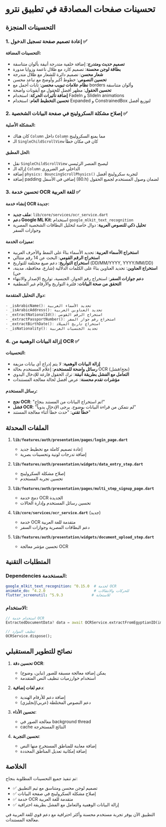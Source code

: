 # تحسينات صفحات المصادقة في تطبيق نترو

## التحسينات المنجزة

### 1. إعادة تصميم صفحة تسجيل الدخول ✅

#### التحسينات المضافة:
- **تصميم حديث ومتدرج**: إضافة خلفية متدرجة أنيقة بألوان متناسقة
- **بطاقة لوجن محسنة**: تصميم كارد مع ظلال ناعمة وزوايا مدورة
- **شعار محسن**: تصميم دائرة للشعار مع ظلال متدرجة
- **تحسين النصوص**: خطوط أكبر وأوضح مع تباعد محسن
- **نظام علامات تبويب محسن**: تابات أجمل مع borders وألوان متناسقة
- **تحسين الحقول**: مظهر أفضل للحقول مع أيقونات واضحة
- **إضافة تأثيرات الحركة**: استخدام FadeIn و SlideIn animations
- **تحسين التخطيط العام**: استخدام Expanded و ConstrainedBox لتوزيع أفضل

### 2. إصلاح مشكلة السكرولينج في صفحة البيانات الشخصية ✅

#### المشكلة الأصلية:
- كان هناك `Column` داخل `Column` مما يمنع السكرولينج
- الـ `SingleChildScrollView` كان في مكان خطأ

#### الحل المطبق:
- نقل `SingleChildScrollView` ليصبح العنصر الرئيسي
- إزالة الـ `Column` الداخلي غير الضروري
- إضافة `physics: BouncingScrollPhysics()` لتجربة سكرولينج أفضل
- إضافة padding إضافي في الأسفل (80.h) لضمان وصول المستخدم لجميع الحقول

### 3. تحسين خدمة OCR للغة العربية ✅

#### إنشاء خدمة OCR جديدة:
- **ملف جديد**: `lib/core/services/ocr_service.dart`
- **دعم Google ML Kit**: استخدام `google_mlkit_text_recognition`
- **تحليل ذكي للنصوص العربية**: دوال خاصة لتحليل البطاقات الشخصية المصرية وجوازات السفر

#### مميزات الخدمة:
- **استخراج الأسماء العربية**: تحديد الأسماء بناءً على النمط والأحرف العربية
- **استخراج الرقم القومي**: البحث عن 14 رقم متتالي
- **استخراج التواريخ**: دعم صيغ مختلفة للتواريخ (DD/MM/YYYY, YYYY/MM/DD)
- **استخراج العناوين**: تحديد العناوين بناءً على الكلمات الدلالية (شارع، محافظة، مدينة، حي)
- **دعم جوازات السفر**: استخراج رقم الجواز، الجنسية، تواريخ الإصدار والانتهاء
- **التحقق من صحة البيانات**: فلترة التواريخ والأرقام غير المنطقية

#### دوال التحليل المتقدمة:
```dart
- _isArabicName(): تحديد الأسماء العربية
- _isArabicAddress(): تحديد العناوين العربية  
- _extractNationalId(): استخراج الرقم القومي
- _extractPassportNumber(): استخراج رقم جواز السفر
- _extractBirthDate(): استخراج تاريخ الميلاد
- _isNationality(): تحديد الجنسيات العربية
```

### 4. إزالة البيانات الوهمية من OCR ✅

#### التحسينات:
- **إزالة البيانات الوهمية**: لا يتم إدراج أي بيانات مزيفة
- **رسائل واضحة للمستخدم**: إعلام المستخدم بحالة OCR (نجح/فشل)
- **التعامل مع الفشل بطريقة أنيقة**: ترك الحقول فارغة للإدخال اليدوي
- **مؤشرات تقدم محسنة**: عرض أفضل لحالة معالجة المستندات

#### رسائل المستخدم:
- **نجح OCR**: "تم استخراج البيانات من المستند بنجاح!"
- **فشل OCR**: "لم نتمكن من قراءة البيانات بوضوح. يرجى الإدخال يدوياً"
- **خطأ تقني**: "حدث خطأ أثناء معالجة المستند"

## الملفات المحدثة

1. **`lib/features/auth/presentation/pages/login_page.dart`**
   - إعادة تصميم كاملة مع تخطيط جديد
   - إضافة تدرجات لونية وتحسينات بصرية

2. **`lib/features/auth/presentation/widgets/data_entry_step.dart`**
   - إصلاح مشكلة السكرولينج
   - تحسين تجربة المستخدم

3. **`lib/features/auth/presentation/pages/multi_step_signup_page.dart`**
   - دمج خدمة OCR الجديدة
   - تحسين رسائل المستخدم وإدارة الحالات

4. **`lib/core/services/ocr_service.dart`** (جديد)
   - خدمة OCR متقدمة للغة العربية
   - دعم البطاقات المصرية وجوازات السفر

5. **`lib/features/auth/presentation/widgets/document_upload_step.dart`**
   - تحسين مؤشر معالجة OCR

## المتطلبات التقنية

### Dependencies المستخدمة:
```yaml
google_mlkit_text_recognition: ^0.15.0  # لخدمة OCR
animate_do: ^4.2.0                      # للحركات والانتقالات
flutter_screenutil: ^5.9.3             # للاستجابة
```

### الاستخدام:

```dart
// استخدام خدمة OCR
ExtractedDocumentData? data = await OCRService.extractFromEgyptianID(imageFile);

// تنظيف الموارد
OCRService.dispose();
```

## نصائح للتطوير المستقبلي

1. **تحسين دقة OCR**:
   - يمكن إضافة معالجة مسبقة للصور (تباين، وضوح)
   - استخدام خوارزميات تنظيف النص المتقدمة

2. **دعم لغات إضافية**:
   - إضافة دعم للأرقام الهندية
   - دعم النصوص المختلطة (عربي/إنجليزي)

3. **تحسين الأداء**:
   - معالجة الصور في background thread
   - cache النتائج المستخرجة

4. **تحسين التجربة**:
   - إضافة معاينة للمناطق المستخرج منها النص
   - إضافة إمكانية تعديل المناطق المحددة

## الخلاصة

تم تنفيذ جميع التحسينات المطلوبة بنجاح:
- ✅ تصميم لوجن محسن ومتناسق مع ثيم التطبيق
- ✅ إصلاح مشكلة السكرولينج في صفحة البيانات
- ✅ خدمة OCR متقدمة للغة العربية
- ✅ إزالة البيانات الوهمية والتعامل مع الفشل بطريقة احترافية

التطبيق الآن يوفر تجربة مستخدم محسنة وأكثر احترافية مع دعم قوي للغة العربية في معالجة المستندات.
